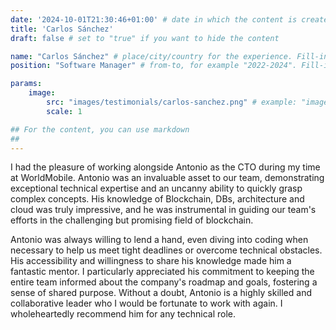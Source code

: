 ```yaml
---
date: '2024-10-01T21:30:46+01:00' # date in which the content is created - defaults to "today"
title: 'Carlos Sánchez'
draft: false # set to "true" if you want to hide the content 

name: "Carlos Sánchez" # place/city/country for the experience. Fill-in.
position: "Software Manager" # from-to, for example "2022-2024". Fill-in.

params:
    image:
        src: "images/testimonials/carlos-sanchez.png" # example: "images/clients/asgardia.png"
        scale: 1

## For the content, you can use markdown
##
---
```


I had the pleasure of working alongside Antonio as the CTO during my time at WorldMobile. Antonio was an invaluable asset to our team, demonstrating exceptional technical expertise and an uncanny ability to quickly grasp complex concepts. His knowledge of Blockchain, DBs, architecture and cloud was truly impressive, and he was instrumental in guiding our team's efforts in the challenging but promising field of blockchain.

Antonio was always willing to lend a hand, even diving into coding when necessary to help us meet tight deadlines or overcome technical obstacles. His accessibility and willingness to share his knowledge made him a fantastic mentor. I particularly appreciated his commitment to keeping the entire team informed about the company's roadmap and goals, fostering a sense of shared purpose. Without a doubt, Antonio is a highly skilled and collaborative leader who I would be fortunate to work with again. I wholeheartedly recommend him for any technical role.